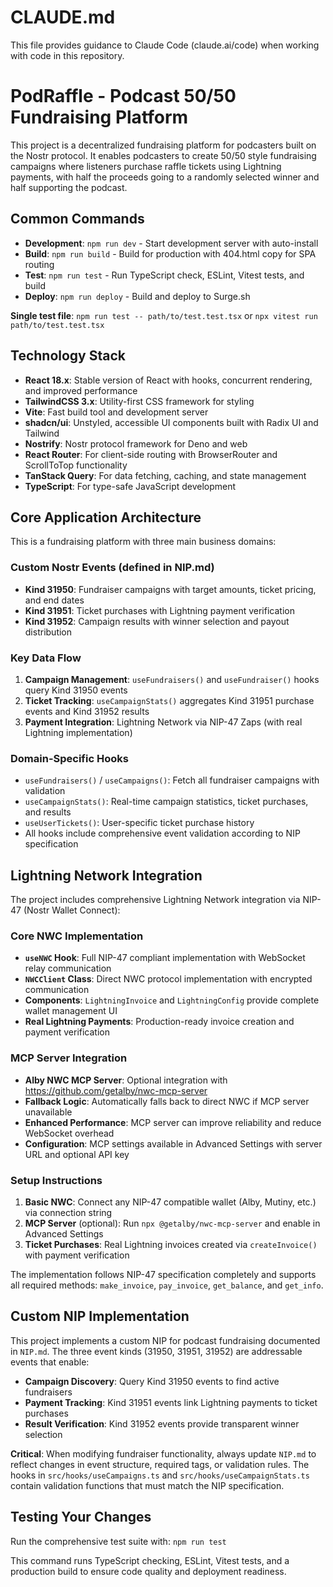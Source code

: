 # CLAUDE.md

This file provides guidance to Claude Code (claude.ai/code) when working with code in this repository.

# PodRaffle - Podcast 50/50 Fundraising Platform

This project is a decentralized fundraising platform for podcasters built on the Nostr protocol. It enables podcasters to create 50/50 style fundraising campaigns where listeners purchase raffle tickets using Lightning payments, with half the proceeds going to a randomly selected winner and half supporting the podcast.

## Common Commands

- **Development**: `npm run dev` - Start development server with auto-install
- **Build**: `npm run build` - Build for production with 404.html copy for SPA routing  
- **Test**: `npm run test` - Run TypeScript check, ESLint, Vitest tests, and build
- **Deploy**: `npm run deploy` - Build and deploy to Surge.sh

**Single test file**: `npm run test -- path/to/test.test.tsx` or `npx vitest run path/to/test.test.tsx`

## Technology Stack

- **React 18.x**: Stable version of React with hooks, concurrent rendering, and improved performance
- **TailwindCSS 3.x**: Utility-first CSS framework for styling
- **Vite**: Fast build tool and development server
- **shadcn/ui**: Unstyled, accessible UI components built with Radix UI and Tailwind
- **Nostrify**: Nostr protocol framework for Deno and web
- **React Router**: For client-side routing with BrowserRouter and ScrollToTop functionality
- **TanStack Query**: For data fetching, caching, and state management
- **TypeScript**: For type-safe JavaScript development

## Core Application Architecture

This is a fundraising platform with three main business domains:

### Custom Nostr Events (defined in NIP.md)
- **Kind 31950**: Fundraiser campaigns with target amounts, ticket pricing, and end dates
- **Kind 31951**: Ticket purchases with Lightning payment verification
- **Kind 31952**: Campaign results with winner selection and payout distribution

### Key Data Flow
1. **Campaign Management**: `useFundraisers()` and `useFundraiser()` hooks query Kind 31950 events
2. **Ticket Tracking**: `useCampaignStats()` aggregates Kind 31951 purchase events and Kind 31952 results
3. **Payment Integration**: Lightning Network via NIP-47 Zaps (with real Lightning implementation)

### Domain-Specific Hooks
- `useFundraisers()` / `useCampaigns()`: Fetch all fundraiser campaigns with validation
- `useCampaignStats()`: Real-time campaign statistics, ticket purchases, and results
- `useUserTickets()`: User-specific ticket purchase history
- All hooks include comprehensive event validation according to NIP specification

## Lightning Network Integration

The project includes comprehensive Lightning Network integration via NIP-47 (Nostr Wallet Connect):

### Core NWC Implementation
- **`useNWC` Hook**: Full NIP-47 compliant implementation with WebSocket relay communication
- **`NWCClient` Class**: Direct NWC protocol implementation with encrypted communication
- **Components**: `LightningInvoice` and `LightningConfig` provide complete wallet management UI
- **Real Lightning Payments**: Production-ready invoice creation and payment verification

### MCP Server Integration
- **Alby NWC MCP Server**: Optional integration with https://github.com/getalby/nwc-mcp-server
- **Fallback Logic**: Automatically falls back to direct NWC if MCP server unavailable
- **Enhanced Performance**: MCP server can improve reliability and reduce WebSocket overhead
- **Configuration**: MCP settings available in Advanced Settings with server URL and optional API key

### Setup Instructions
1. **Basic NWC**: Connect any NIP-47 compatible wallet (Alby, Mutiny, etc.) via connection string
2. **MCP Server** (optional): Run `npx @getalby/nwc-mcp-server` and enable in Advanced Settings
3. **Ticket Purchases**: Real Lightning invoices created via `createInvoice()` with payment verification

The implementation follows NIP-47 specification completely and supports all required methods: `make_invoice`, `pay_invoice`, `get_balance`, and `get_info`.

## Custom NIP Implementation

This project implements a custom NIP for podcast fundraising documented in `NIP.md`. The three event kinds (31950, 31951, 31952) are addressable events that enable:

- **Campaign Discovery**: Query Kind 31950 events to find active fundraisers
- **Payment Tracking**: Kind 31951 events link Lightning payments to ticket purchases
- **Result Verification**: Kind 31952 events provide transparent winner selection

**Critical**: When modifying fundraiser functionality, always update `NIP.md` to reflect changes in event structure, required tags, or validation rules. The hooks in `src/hooks/useCampaigns.ts` and `src/hooks/useCampaignStats.ts` contain validation functions that must match the NIP specification.

## Testing Your Changes

Run the comprehensive test suite with: `npm run test`

This command runs TypeScript checking, ESLint, Vitest tests, and a production build to ensure code quality and deployment readiness.